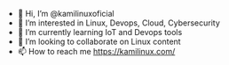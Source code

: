 - 👋 Hi, I’m @kamilinuxoficial
- 👀 I’m interested in Linux, Devops, Cloud, Cybersecurity
- 🌱 I’m currently learning IoT and Devops tools
- 💞️ I’m looking to collaborate on Linux content
- 📫 How to reach me https://kamilinux.com/

<!---
kamilinuxoficial/kamilinuxoficial is a ✨ special ✨ repository because its `README.md` (this file) appears on your GitHub profile.
You can click the Preview link to take a look at your changes.
--->
